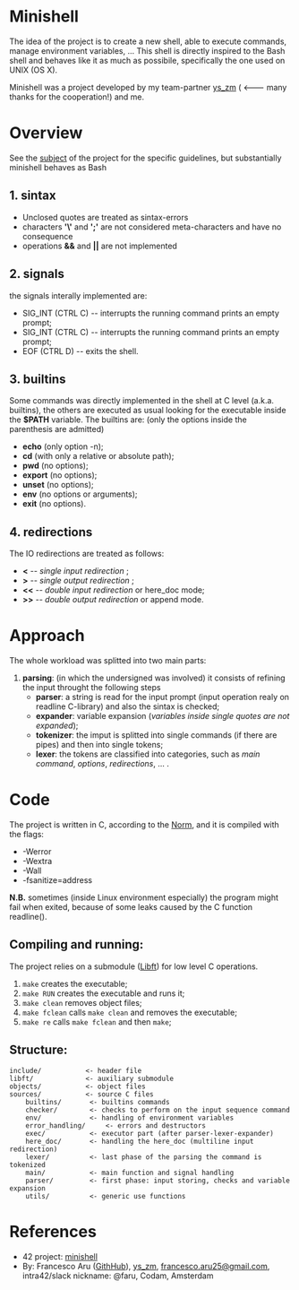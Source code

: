 # Minishell
The idea of the project is to create a new shell, able to execute commands, manage environment variables, ...
This shell is directly inspired to the Bash shell and behaves like it as much as possibile, specifically the one used on UNIX (OS X).

Minishell was a project developed by my team-partner [ys_zm](https://github.com/ys-zm) ( <--- many thanks for the cooperation!) and me.

# Overview
See the [subject](https://cdn.intra.42.fr/pdf/pdf/99970/en.subject.pdf) of the project for the specific guidelines, but substantially minishell behaves as Bash

## 1. sintax
- Unclosed quotes are treated as sintax-errors
- characters **'\\'** and **';'** are not considered meta-characters and have no consequence
- operations **&&** and **||** are not implemented

## 2. signals
the signals interally implemented are:
- SIG_INT (CTRL C)  -- interrupts the running command prints an empty prompt;
- SIG_INT (CTRL C)  -- interrupts the running command prints an empty prompt;
- EOF (CTRL D)      -- exits the shell.

## 3. builtins
Some commands was directly implemented in the shell at C level (a.k.a. builtins), the others are executed as usual looking for the executable inside the **$PATH** variable.
The builtins are: (only the options inside the parenthesis are admitted)  
- **echo** (only option -n);
- **cd** (with only a relative or absolute path);
- **pwd** (no options);
- **export** (no options);
- **unset** (no options);
- **env** (no options or arguments);
- **exit** (no options).

## 4. redirections
The IO redirections are treated as follows:
- **<**   --  *single input redirection* ;
- **>**   --  *single output redirection* ;
- **<<**  --  *double input redirection* or here_doc mode;
- **>>**  --  *double output redirection* or append mode.

# Approach
The whole workload was splitted into two main parts:
1. **parsing**: (in which the undersigned was involved) it consists of refining the input throught the following steps
	- **parser**: a string is read for the input prompt (input operation realy on readline C-library) and also the sintax is checked;
	- **expander**: variable expansion (*variables inside single quotes are not expanded*);
	- **tokenizer**: the imput is splitted into single commands (if there are pipes) and then into single tokens;
	- **lexer**: the tokens are classified into categories, such as *main command*, *options*, *redirections*, ... .

# Code
The project is written in C, according to the [Norm](https://meta.intra.42.fr/articles/the-norm-v4), and it is compiled with the flags:
- -Werror
- -Wextra
- -Wall
- -fsanitize=address

**N.B.** sometimes (inside Linux environment especially) the program might fail when exited, because of some leaks caused by the C function readline().

## Compiling and running:
The project relies on a submodule ([Libft](https://github.com/Orpheus-3145/Libft)) for low level C operations.
1. `make`    creates the executable;
1. `make RUN`    creates the executable and runs it;
1. `make clean`    removes object files;
1. `make fclean`    calls `make clean` and removes the executable;
1. `make re`    calls `make fclean` and then `make`;

## Structure:
	include/           <- header file
	libft/             <- auxiliary submodule 
	objects/           <- object files
	sources/           <- source C files
		builtins/		<- builtins commands
		checker/		<- checks to perform on the input sequence command
		env/			<- handling of environment variables
		error_handling/		<- errors and destructors
		exec/			<- executor part (after parser-lexer-expander)
		here_doc/		<- handling the here_doc (multiline input redirection)
		lexer/			<- last phase of the parsing the command is tokenized
		main/			<- main function and signal handling
		parser/			<- first phase: input storing, checks and variable expansion
		utils/			<- generic use functions

# References
- 42 project: [minishell](https://cdn.intra.42.fr/pdf/pdf/99970/en.subject.pdf)
- By: Francesco Aru ([GithHub](https://github.com/Orpheus-3145)), [ys_zm](https://github.com/ys-zm), francesco.aru25@gmail.com, intra42/slack nickname: @faru, Codam, Amsterdam